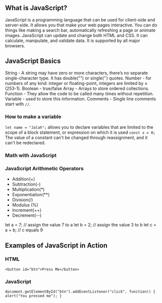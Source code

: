 ## What is JavaScript?
JavaScript is a programming language that can be used for client-side and server-side. It allows you that make your web pages interactive. You can do things like making a search bar, automatically refreshing a page or animate images. JavaScript can update and change both HTML and CSS. It can calculate, manipulate, and validate data. It is supported by all major browsers.

## JavaScript Basics

String - A string may have zero or more characters, there’s no separate single-character type. It has double("") or single('') quotes.
Number - for numbers of any kind: integer or floating-point, integers are limited by ±(253-1).
Boolean - true/false
Array -  Arrays to store ordered collections.
Function - They allow the code to be called many times without repetition.
Variable -  used to store this information.
Comments - Single line comments start with `//`.

### How to make a variable
`let name = "Jalah";` allows you to declare variables that are limited to the scope of a block statement, or expression on which it is used
`const x = 0;` The value of a constant can't be changed through reassignment, and it can't be redeclared.

### Math with JavaScript

### JavaScript Arithmetic Operators
-	Addition(+)
-	Subtraction(-)
-	Multiplication(*)
-	Exponentiation(**)
-	Division(/)
-	Modulus (%)
-	Increment(++)
-	Decrement(--)

let a = 7;         // assign the value 7 to a
let b = 2;         // assign the value 3 to b
let c = a + b;     // c equals 9

## Examples of JavaScript in Action

### HTML
`<button id="btn">Press Me</button>`

### JavaScript
`document.getElementById("btn").addEventListener("click", function() {
    alert("You pressed me");
}`
